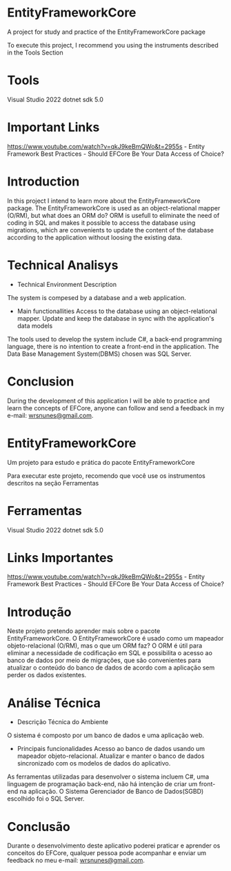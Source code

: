 # EntityFrameworkCore
A project for study and practice of the EntityFrameworkCore package

To execute this project, I recommend you using the instruments described in the Tools Section

# Tools
Visual Studio 2022
dotnet sdk 5.0

# Important Links

https://www.youtube.com/watch?v=qkJ9keBmQWo&t=2955s - Entity Framework Best Practices - Should EFCore Be Your Data Access of Choice?

# Introduction

In this project I intend to learn more about the EntityFrameworkCore package.
The EntityFrameworkCore is used as an object-relational mapper (O/RM), but what does an ORM do? ORM is usefull to eliminate the need of coding in SQL and makes it possible to access the database using migrations, which are convenients to update the content of the database according to the application without loosing the existing data.

# Technical Analisys

* Technical Environment Description

The system is compesed by a database and a web application.

* Main functionallities
Access to the database using an object-relational mapper.
Update and keep the database in sync with the application's data models

The tools used to develop the system include C#, a back-end programming language, there is no intention to create a front-end in the application. The Data Base Management System(DBMS) chosen was SQL Server.

# Conclusion

During the development of this application I will be able to practice and learn the concepts of EFCore, anyone can follow and send a feedback in my e-mail: wrsnunes@gmail.com.

# EntityFrameworkCore

Um projeto para estudo e prática do pacote EntityFrameworkCore

Para executar este projeto, recomendo que você use os instrumentos descritos na seção Ferramentas

# Ferramentas
Visual Studio 2022
dotnet sdk 5.0

# Links Importantes

https://www.youtube.com/watch?v=qkJ9keBmQWo&t=2955s - Entity Framework Best Practices - Should EFCore Be Your Data Access of Choice?

# Introdução

Neste projeto pretendo aprender mais sobre o pacote EntityFrameworkCore.
O EntityFrameworkCore é usado como um mapeador objeto-relacional (O/RM), mas o que um ORM faz? O ORM é útil para eliminar a necessidade de codificação em SQL e possibilita o acesso ao banco de dados por meio de migrações, que são convenientes para atualizar o conteúdo do banco de dados de acordo com a aplicação sem perder os dados existentes.

# Análise Técnica

* Descrição Técnica do Ambiente

O sistema é composto por um banco de dados e uma aplicação web.

* Principais funcionalidades
Acesso ao banco de dados usando um mapeador objeto-relacional.
Atualizar e manter o banco de dados sincronizado com os modelos de dados do aplicativo.

As ferramentas utilizadas para desenvolver o sistema incluem C#, uma linguagem de programação back-end, não há intenção de criar um front-end na aplicação. O Sistema Gerenciador de Banco de Dados(SGBD) escolhido foi o SQL Server.

# Conclusão

Durante o desenvolvimento deste aplicativo poderei praticar e aprender os conceitos do EFCore, qualquer pessoa pode acompanhar e enviar um feedback no meu e-mail: wrsnunes@gmail.com.
